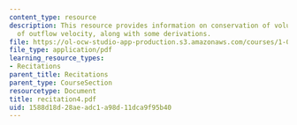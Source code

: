 ```yaml
---
content_type: resource
description: This resource provides information on conservation of volume, estimate
  of outflow velocity, along with some derivations.
file: https://ol-ocw-studio-app-production.s3.amazonaws.com/courses/1-060-engineering-mechanics-ii-spring-2006/1588d18d28aeadc1a98d11dca9f95b40_recitation4.pdf
file_type: application/pdf
learning_resource_types:
- Recitations
parent_title: Recitations
parent_type: CourseSection
resourcetype: Document
title: recitation4.pdf
uid: 1588d18d-28ae-adc1-a98d-11dca9f95b40
---
```

